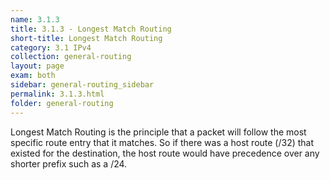 ```yaml
---
name: 3.1.3
title: 3.1.3 - Longest Match Routing
short-title: Longest Match Routing
category: 3.1 IPv4
collection: general-routing
layout: page
exam: both
sidebar: general-routing_sidebar
permalink: 3.1.3.html
folder: general-routing
---
```

Longest Match Routing is the principle that a packet will follow the most specific route entry that it matches. So if there was a host route (/32) that existed for the destination, the host route would have precedence over any shorter prefix such as a /24.
